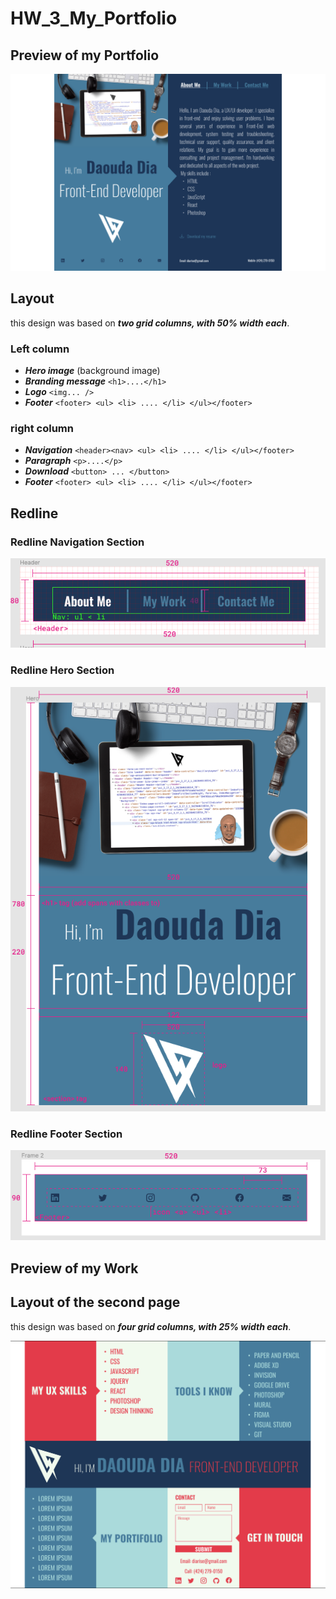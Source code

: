 # HW_3_My_Portfolio

## Preview of my Portfolio

![Image](images/screenshoot-My-portfolio.png)

## Layout

this design was based on ***two grid columns, with 50% width each***.

### Left column
* ***Hero image*** (background image)
* ***Branding message*** `<h1>....</h1>`
* ***Logo*** `<img... />`
* ***Footer*** `<footer> <ul> <li> .... </li> </ul></footer>`

### right column
* ***Navigation*** `<header><nav> <ul> <li> .... </li> </ul></footer>`
* ***Paragraph*** `<p>....</p>`
* ***Download*** `<button> ... </button>`
* ***Footer*** `<footer> <ul> <li> .... </li> </ul></footer>`

## Redline

### Redline Navigation Section

![Image](images/logo-redline-header.png)

### Redline Hero Section

![Image](images/logo-redline-hero.png)

### Redline Footer Section

![Image](images/logo-redline-footer.png)


## Preview of my Work

## Layout of the second page

this design was based on ***four grid columns, with 25% width each***.

![Image](images/screenshoot-work.png)